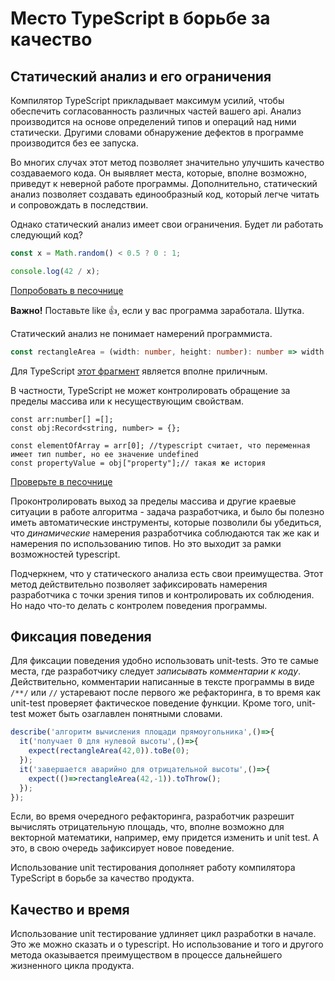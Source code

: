 # Место TypeScript в борьбе за качество

## Статический анализ и его ограничения

Компилятор TypeScript прикладывает максимум усилий, чтобы обеспечить согласованность различных частей вашего api. Анализ производится на основе определений типов и операций над ними статически. Другими словами обнаружение дефектов в программе производится без ее запуска.

Во многих случах этот метод позволяет значительно улучшить качество создаваемого кода. Он выявляет места, которые, вполне возможно, приведут к неверной работе программы. Дополнительно, статический анализ позволяет создавать единообразный код, который легче читать и сопровождать в последствии.

Однако статический анализ имеет свои ограничения. Будет ли работать следующий код?

```typescript
const x = Math.random() < 0.5 ? 0 : 1;

console.log(42 / x);
```

[Попробовать в песочнице](https://www.typescriptlang.org/play?ssl=3&ssc=21&pln=1&pc=1#code/MYewdgzgLgBAHjAvDAsgQygCwHQCc1gAmIAtgBQCUMAPDAAzYCsMA-PTAFwwCMA3AFD9QkEABsAptlEgA5mQAsAJhgB6eBV5A)

**Важно!** Поставьте like 👍, если у вас программа заработала. Шутка.

Статический анализ не понимает намерений программиста.

```typescript
const rectangleArea = (width: number, height: number): number => width + height;
```

Для TypeScript [этот фрагмент](https://www.typescriptlang.org/play?#code/MYewdgzgLgBATgU2FAhmA5gGwQQUSmAXhgAoB3ASwBMoALALhjAFcBbAIwTgBoZaEK6WlEYsOXAJSi2nOEQB8MSjVowA1HwFCoAbiA) является вполне приличным.

В частности, TypeScript не может контролировать обращение за пределы массива или к несуществующим свойствам.

```tsx
const arr:number[] =[];
const obj:Record<string, number> = {};

const elementOfArray = arr[0]; //typescript считает, что переменная имеет тип number, но ее значение undefined
const propertyValue = obj["property"];// такая же история
```

[Проверьте в песочнице](https://www.typescriptlang.org/play?ssl=5&ssc=58&pln=1&pc=1#code/MYewdgzgLgBAhgJwQLjAVwLYCMCmCDaAujALxEDcAUKJLCFgFbIBKOoCAJgDzQICWYAOYAaGOmx4AfKRgBvAL5Vq4aDBwAbHBhxgoAeQBmAQSRwAnjMQEADIXIwA9A6hmADjgjB+r2IEEQQOIggBwggEIggAwggKwgwaL+wYB8IDCA-CDhgAIg4YA8IOGAvCCZoYDyIDCBGZEwwYEJYpi4CKKZ8eHhMIDsIDn+WYENaGAcOAYCOBzKtDCuCCDuCC4AanDqaDgy9Az4AEQjY3guy3ZOJaGAXCB5MIBsIA2BvnHJgblAA)

Проконтролировать выход за пределы массива и другие краевые ситуации в работе алгоритма - задача разработчика, и было бы полезно иметь автоматические инструменты, которые позволили бы убедиться, что *динамические* намерения разработчика соблюдаются так же как и намерения по использованию типов. Но это выходит за рамки возможностей typescript.

Подчеркнем, что у статического анализа есть свои преимущества. Этот метод действительно позволяет зафиксировать намерения разработчика с точки зрения типов и контролировать их соблюдения. Но надо что-то делать с контролем поведения программы.

## Фиксация поведения

Для фиксации поведения удобно использовать unit-tests. Это те самые места, где разработчику следует *записывать комментарии к коду*. Действительно, комментарии написанные в тексте программы в виде `/**/` или `//` устаревают после первого же рефакторинга, в то время как unit-test проверяет фактическое поведение функции. Кроме того, unit-test может быть озаглавлен понятными словами.

```javascript
describe('алгоритм вычисления площади прямоугольника',()=>{
  it('получает 0 для нулевой высоты',()=>{
    expect(rectangleArea(42,0)).toBe(0);
  });
  it('завершается аварийно для отрицательной высоты',()=>{
    expect(()=>rectangleArea(42,-1)).toThrow();
  });
});
```

Если, во время очередного рефакторинга, разработчик разрешит вычислять отрицательную площадь, что, вполне возможно для векторной математики, например, ему придется изменить и unit test. А это, в свою очередь зафиксирует новое поведение.

Использование unit тестирования дополняет работу компилятора TypeScript в борьбе за качество продукта.

## Качество и время

Использование unit тестирование удлиняет цикл разработки в начале. Это же можно сказать и о typescript. Но использование и того и другого метода оказывается преимуществом в процессе дальнейшего жизненного цикла продукта.
 